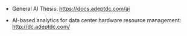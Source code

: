 * General AI Thesis: https://docs.adeptdc.com/ai

* AI-based analytics for data center hardware resource management: http://dc.adeptdc.com/